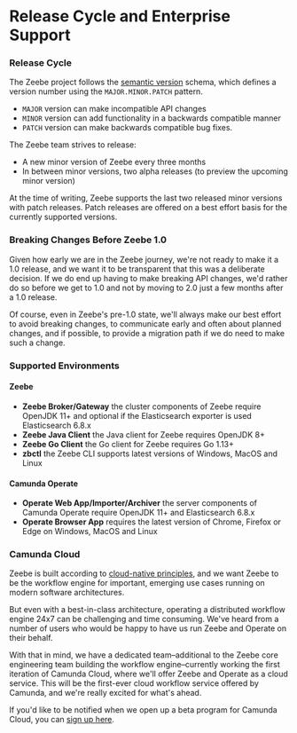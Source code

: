 # Release Cycle and Enterprise Support


### Release Cycle

The Zeebe project follows the [semantic version](https://semver.org/) schema,
which defines a version number using the `MAJOR.MINOR.PATCH` pattern.

- `MAJOR` version can make incompatible API changes
- `MINOR` version can add functionality in a backwards compatible manner
- `PATCH` version can make backwards compatible bug fixes.

The Zeebe team strives to release:
- A new minor version of Zeebe every three months
- In between minor versions, two alpha releases (to preview the upcoming minor version)

At the time of writing, Zeebe supports the last two released minor versions with
patch releases. Patch releases are offered on a best effort basis for the
currently supported versions.


### Breaking Changes Before Zeebe 1.0

Given how early we are in the Zeebe journey, we're not ready to make it a 1.0
release, and we want it to be transparent that this was a deliberate decision.
If we do end up having to make breaking API changes, we'd rather do so before
we get to 1.0 and not by moving to 2.0 just a few months after a 1.0 release.

Of course, even in Zeebe's pre-1.0 state, we'll always make our best effort to
avoid breaking changes, to communicate early and often about planned changes,
and if possible, to provide a migration path if we do need to make such a change.


### Supported Environments


#### Zeebe

- **Zeebe Broker/Gateway** the cluster components of Zeebe require OpenJDK 11+
  and optional if the Elasticsearch exporter is used Elasticsearch 6.8.x
- **Zeebe Java Client** the Java client for Zeebe requires OpenJDK 8+
- **Zeebe Go Client** the Go client for Zeebe requires Go 1.13+
- **zbctl** the Zeebe CLI supports latest versions of Windows, MacOS and Linux

#### Camunda Operate

- **Operate Web App/Importer/Archiver** the server components of Camunda
  Operate require OpenJDK 11+ and Elasticsearch 6.8.x
- **Operate Browser App** requires the latest version of Chrome, Firefox or
  Edge on Windows, MacOS and Linux

### Camunda Cloud

Zeebe is built according to [cloud-native
principles](https://github.com/cncf/toc/blob/master/DEFINITION.md), and we want
Zeebe to be the workflow engine for important, emerging use cases running on
modern software architectures.

But even with a best-in-class architecture, operating a distributed workflow
engine 24x7 can be challenging and time consuming. We've heard from a number of
users who would be happy to have us run Zeebe and Operate on their behalf.

With that in mind, we have a dedicated team–additional to the Zeebe core
engineering team building the workflow engine–currently working the first
iteration of Camunda Cloud, where we'll offer Zeebe and Operate as a cloud
service. This will be the first-ever cloud workflow service offered by Camunda,
and we're really excited for what's ahead.

If you'd like to be notified when we open up a beta program for Camunda Cloud,
you can [sign up here](https://camunda.com/products/cloud/).

